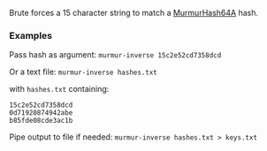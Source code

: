 Brute forces a 15 character string to match a [MurmurHash64A](https://en.wikipedia.org/wiki/MurmurHash#MurmurHash2) hash.

### Examples

Pass hash as argument:
`murmur-inverse 15c2e52cd7358dcd`

Or a text file:
`murmur-inverse hashes.txt`

with `hashes.txt` containing:
```
15c2e52cd7358dcd
0d71920874942abe
b85fde08cde3ac1b
```

Pipe output to file if needed:
`murmur-inverse hashes.txt > keys.txt`
